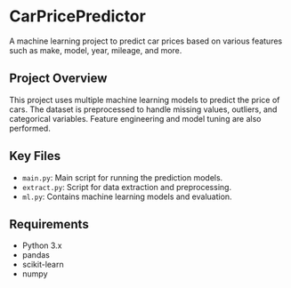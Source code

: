 # CarPricePredictor

A machine learning project to predict car prices based on various features such as make, model, year, mileage, and more.

## Project Overview

This project uses multiple machine learning models to predict the price of cars. The dataset is preprocessed to handle missing values, outliers, and categorical variables. Feature engineering and model tuning are also performed.

## Key Files
- `main.py`: Main script for running the prediction models.
- `extract.py`: Script for data extraction and preprocessing.
- `ml.py`: Contains machine learning models and evaluation.

## Requirements

- Python 3.x
- pandas
- scikit-learn
- numpy
